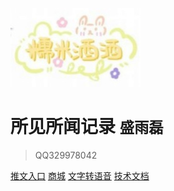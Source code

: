 <!-- _coverpage.md -->

![logo](logo.jpg)

# 所见所闻记录 <small>盛雨磊</small>

> QQ329978042

<!-- - 简单、轻便 (压缩后 ~21kB)
- 无需生成 html 文件
- 众多主题 -->

[推文入口](https://ceshi.xinxiangcloud.com)
[商城](https://outu.329978042.xyz)
[文字转语音](http://47.108.252.165/)
[技术文档](README)
